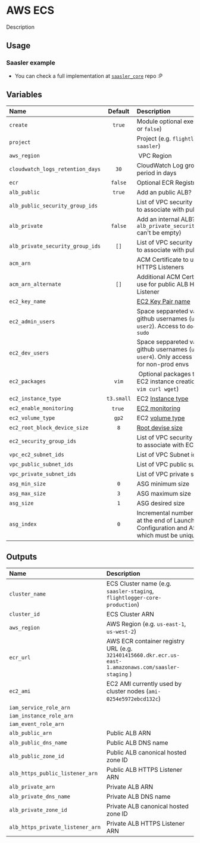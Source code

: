 # AWS ECS

Description

## Usage

### Saasler example

- You can check a full implementation at [`saasler_core`](https://github.com/koombea/saasler_core/blob/develop/deploy/terraform/base/main.tf) repo :P

## Variables

| Name                             |  Default   | Description                                                                                                | Required |
| :------------------------------- | :--------: | :--------------------------------------------------------------------------------------------------------- | :------: |
| `create`                         |   `true`   | Module optional execution (`true` or `false`)                                                              |    No    |
| `project`                        |            | Project (e.g. `flightlogger`, `saasler`)                                                                   |   Yes    |
| `aws_region`                     |            |  VPC Region                                                                                                |   Yes    |
| `cloudwatch_logs_retention_days` |    `30`    | CloudWatch Log group retention period in days                                                              |    No    |
| `ecr`                            |  `false`   | Optional ECR Registry                                                                                      |    No    |
| `alb_public`                     |   `true`   | Add an public ALB?                                                                                         |    No    |
| `alb_public_security_group_ids`  |            | List of VPC security groups ids to associate with public ALB                                               |   Yes    |
| `alb_private`                    |  `false`   | Add an internal ALB? (If `true`, `alb_private_security_group_ids` can't be empty)                          |    No    |
| `alb_private_security_group_ids` |    `[]`    | List of VPC security groups ids to associate with public ALB                                               |    No    |
| `acm_arn`                        |            | ACM Certificate to use for ALB HTTPS Listeners                                                             |   Yes    |
| `acm_arn_alternate`              |    `[]`    | Additional ACM Certificates to use for public ALB HTTPS Listener                                           |    No    |
| `ec2_key_name`                   |            | [EC2 Key Pair name](https://console.aws.amazon.com/ec2/v2/home?region=us-east-1#KeyPairs:sort=keyName)     |   Yes    |
| `ec2_admin_users`                |            | Space seppareted value with github usernames (`user1 user2`). Access to `docker` and `sudo`                |   Yes    |
| `ec2_dev_users`                  |            | Space seppareted value with github usernames (`user3 user4`). Only access to `docker` for non-prod envs    |   Yes    |
| `ec2_packages`                   |   `vim`    |  Optional packages to install at EC2 instance creation time (e.g. `vim curl wget`)                         |    No    |
| `ec2_instance_type`              | `t3.small` | EC2 [Instance type](https://aws.amazon.com/ec2/instance-types/)                                            |    No    |
| `ec2_enable_monitoring`          |  `true`    | [EC2 monitoring](https://docs.aws.amazon.com/autoscaling/ec2/userguide/as-instance-monitoring.html)        |    No    |
| `ec2_volume_type`                |   `gp2`    | EC2 [volume type](https://docs.aws.amazon.com/AWSEC2/latest/UserGuide/EBSVolumeTypes.html)                 |    No    |
| `ec2_root_block_device_size`     |    `8`     | [Root devise size](https://docs.aws.amazon.com/AWSEC2/latest/UserGuide/block-device-mapping-concepts.html) |    No    |
| `ec2_security_group_ids`         |            | List of VPC security groups ids to associate with EC2 instances                                            |   Yes    |
| `vpc_ec2_subnet_ids`             |            | List of VPC Subnet ids for ASG                                                                             |   Yes    |
| `vpc_public_subnet_ids`          |            | List of VPC public subnet ids                                                                              |   Yes    |
| `vpc_private_subnet_ids`         |            | List of VPC private subnet ids                                                                             |   Yes    |
| `asg_min_size`                   |    `0`     | ASG minimum size                                                                                           |    No    |
| `asg_max_size`                   |    `3`     | ASG maximum size                                                                                           |    No    |
| `asg_size`                       |    `1`     | ASG desired size                                                                                           |    No    |
| `asg_index`                      |    `0`     | Incremental number to append at the end of Launch Configuration and ASG names which must be uniques        |    No    |

## Outputs

| Name                             | Description                                                                                           |
| :------------------------------- | :---------------------------------------------------------------------------------------------------- |
| `cluster_name`                   | ECS Cluster name (e.g. `saasler-staging`, `flightlogger-core-production`)                             |
| `cluster_id`                     | ECS Cluster ARN                                                                                       |
| `aws_region`                     | AWS Region (e.g. `us-east-1`, `us-west-2`)                                                            |
| `ecr_url`                        | AWS ECR container registry URL (e.g. `321401415660.dkr.ecr.us-east-1.amazonaws.com/saasler-staging` ) |
| `ec2_ami`                        | EC2 AMI currently used by cluster nodes (`ami-0254e5972ebcd132c`)                                     |
| `iam_service_role_arn`           |                                                                                                       |
| `iam_instance_role_arn`          |                                                                                                       |
| `iam_event_role_arn`             |                                                                                                       |
| `alb_public_arn`                 | Public ALB ARN                                                                                        |
| `alb_public_dns_name`            | Public ALB DNS name                                                                                   |
| `alb_public_zone_id`             | Public ALB canonical hosted zone ID                                                                   |
| `alb_https_public_listener_arn`  | Public ALB HTTPS Listener ARN                                                                         |
| `alb_private_arn`                | Private ALB ARN                                                                                       |
| `alb_private_dns_name`           | Private ALB DNS name                                                                                  |
| `alb_private_zone_id`            | Private ALB canonical hosted zone ID                                                                  |
| `alb_https_private_listener_arn` | Private ALB HTTPS Listener ARN                                                                        |
